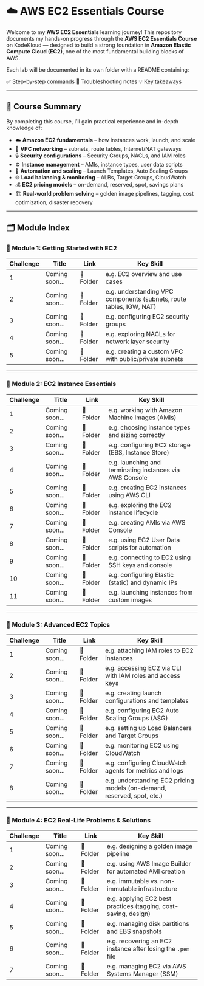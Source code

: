 # ☁️ AWS EC2 Essentials Course

Welcome to my **AWS EC2 Essentials** learning journey!
This repository documents my hands-on progress through the **AWS EC2 Essentials Course** on KodeKloud — designed to build a strong foundation in **Amazon Elastic Compute Cloud (EC2)**, one of the most fundamental building blocks of AWS.

Each lab will be documented in its own folder with a README containing:

✅ Step-by-step commands
🐛 Troubleshooting notes
💡 Key takeaways

---

## 📘 Course Summary

By completing this course, I’ll gain practical experience and in-depth knowledge of:

* ☁️ **Amazon EC2 fundamentals** – how instances work, launch, and scale
* 🧱 **VPC networking** – subnets, route tables, Internet/NAT gateways
* 🔒 **Security configurations** – Security Groups, NACLs, and IAM roles
* ⚙️ **Instance management** – AMIs, instance types, user data scripts
* 🧩 **Automation and scaling** – Launch Templates, Auto Scaling Groups
* 🌐 **Load balancing & monitoring** – ALBs, Target Groups, CloudWatch
* 💰 **EC2 pricing models** – on-demand, reserved, spot, savings plans
* 🏗️ **Real-world problem solving** – golden image pipelines, tagging, cost optimization, disaster recovery

---

## 🗂️ Module Index

### 🔹 Module 1: Getting Started with EC2

| Challenge | Title        | Link      | Key Skill                                                           |
| --------- | ------------ | --------- | ------------------------------------------------------------------- |
| 1         | Coming soon… | 📂 Folder | e.g. EC2 overview and use cases                                     |
| 2         | Coming soon… | 📂 Folder | e.g. understanding VPC components (subnets, route tables, IGW, NAT) |
| 3         | Coming soon… | 📂 Folder | e.g. configuring EC2 security groups                                |
| 4         | Coming soon… | 📂 Folder | e.g. exploring NACLs for network layer security                     |
| 5         | Coming soon… | 📂 Folder | e.g. creating a custom VPC with public/private subnets              |

---

### 🔹 Module 2: EC2 Instance Essentials

| Challenge | Title        | Link      | Key Skill                                                |
| --------- | ------------ | --------- | -------------------------------------------------------- |
| 1         | Coming soon… | 📂 Folder | e.g. working with Amazon Machine Images (AMIs)           |
| 2         | Coming soon… | 📂 Folder | e.g. choosing instance types and sizing correctly        |
| 3         | Coming soon… | 📂 Folder | e.g. configuring EC2 storage (EBS, Instance Store)       |
| 4         | Coming soon… | 📂 Folder | e.g. launching and terminating instances via AWS Console |
| 5         | Coming soon… | 📂 Folder | e.g. creating EC2 instances using AWS CLI                |
| 6         | Coming soon… | 📂 Folder | e.g. exploring the EC2 instance lifecycle                |
| 7         | Coming soon… | 📂 Folder | e.g. creating AMIs via AWS Console                       |
| 8         | Coming soon… | 📂 Folder | e.g. using EC2 User Data scripts for automation          |
| 9         | Coming soon… | 📂 Folder | e.g. connecting to EC2 using SSH keys and console        |
| 10        | Coming soon… | 📂 Folder | e.g. configuring Elastic (static) and dynamic IPs        |
| 11        | Coming soon… | 📂 Folder | e.g. launching instances from custom images              |

---

### 🔹 Module 3: Advanced EC2 Topics

| Challenge | Title        | Link      | Key Skill                                                               |
| --------- | ------------ | --------- | ----------------------------------------------------------------------- |
| 1         | Coming soon… | 📂 Folder | e.g. attaching IAM roles to EC2 instances                               |
| 2         | Coming soon… | 📂 Folder | e.g. accessing EC2 via CLI with IAM roles and access keys               |
| 3         | Coming soon… | 📂 Folder | e.g. creating launch configurations and templates                       |
| 4         | Coming soon… | 📂 Folder | e.g. configuring EC2 Auto Scaling Groups (ASG)                          |
| 5         | Coming soon… | 📂 Folder | e.g. setting up Load Balancers and Target Groups                        |
| 6         | Coming soon… | 📂 Folder | e.g. monitoring EC2 using CloudWatch                                    |
| 7         | Coming soon… | 📂 Folder | e.g. configuring CloudWatch agents for metrics and logs                 |
| 8         | Coming soon… | 📂 Folder | e.g. understanding EC2 pricing models (on-demand, reserved, spot, etc.) |

---

### 🔹 Module 4: EC2 Real-Life Problems & Solutions

| Challenge | Title        | Link      | Key Skill                                                       |
| --------- | ------------ | --------- | --------------------------------------------------------------- |
| 1         | Coming soon… | 📂 Folder | e.g. designing a golden image pipeline                          |
| 2         | Coming soon… | 📂 Folder | e.g. using AWS Image Builder for automated AMI creation         |
| 3         | Coming soon… | 📂 Folder | e.g. immutable vs. non-immutable infrastructure                 |
| 4         | Coming soon… | 📂 Folder | e.g. applying EC2 best practices (tagging, cost-saving, design) |
| 5         | Coming soon… | 📂 Folder | e.g. managing disk partitions and EBS snapshots                 |
| 6         | Coming soon… | 📂 Folder | e.g. recovering an EC2 instance after losing the `.pem` file    |
| 7         | Coming soon… | 📂 Folder | e.g. managing EC2 via AWS Systems Manager (SSM)                 |
